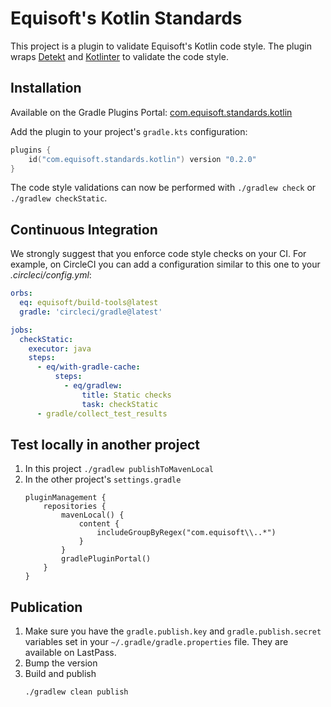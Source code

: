 # Equisoft's Kotlin Standards

This project is a plugin to validate Equisoft's Kotlin code style. The plugin wraps [Detekt](https://detekt.github.io/detekt/) and [Kotlinter](https://github.com/jeremymailen/kotlinter-gradle) to validate the code style.

## Installation

Available on the Gradle Plugins Portal: [com.equisoft.standards.kotlin](https://plugins.gradle.org/plugin/com.equisoft.standards.kotlin)

Add the plugin to your project's `gradle.kts` configuration:

```kotlin
plugins {
    id("com.equisoft.standards.kotlin") version "0.2.0"
}
```

The code style validations can now be performed with `./gradlew check` or `./gradlew checkStatic`.

## Continuous Integration
We strongly suggest that you enforce code style checks on your CI. For example, on CircleCI you can add a configuration similar to this one to your _.circleci/config.yml_:

```yaml
orbs:
  eq: equisoft/build-tools@latest
  gradle: 'circleci/gradle@latest'

jobs:
  checkStatic:
    executor: java
    steps:
      - eq/with-gradle-cache:
          steps:
            - eq/gradlew:
                title: Static checks
                task: checkStatic
      - gradle/collect_test_results
```

## Test locally in another project

1. In this project `./gradlew publishToMavenLocal`
1. In the other project's `settings.gradle`
    ```
    pluginManagement {
        repositories {
            mavenLocal() {
                content {
                    includeGroupByRegex("com.equisoft\\..*")
                }
            }
            gradlePluginPortal()
        }
    }
    ```

## Publication

1. Make sure you have the `gradle.publish.key` and `gradle.publish.secret` variables set in your `~/.gradle/gradle.properties` file. They are available on LastPass.
1. Bump the version
2. Build and publish
    ```bash
    ./gradlew clean publish
    ```
